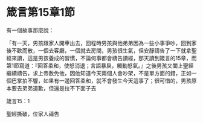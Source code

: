 # 箴言第15章1節


有一個故事那麼說： 

「有一天，男孩跟家人開車出去，回程時男孩與他弟弟因為一些小事爭吵，回到家後不歡而散，一個去客廳，一個就去房間，男孩很生氣，但安靜禱告了一下就拿聖經來讀，這是男孩養成的習慣，不論何事都會禱告讀經，那天讀到箴言的15章，而第1節寫道：『回答柔和，使怒消退；言語暴戾，觸動怒氣。』之後男孩又闔上聖經繼續禱告，求上帝赦免他，因他知道今天兩個人會吵架，不是單方面的錯，正如一個巴掌拍不響，如果有一邊回答柔和，就不會發生今天這事了；很可惜的，男孩原本要去弟弟道歉，但還是拉不下面子去




箴言15：1


聖經撕破，位家人禱告